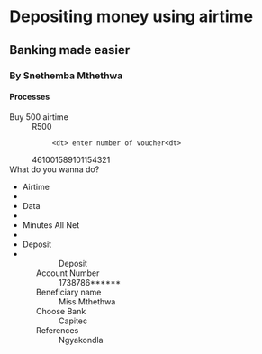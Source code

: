 
<html lang="en">
<head>
      <meta charset="UTF-8">
      <meta http-equiv="X-UA-Compatible" content="IE=edge">
	  <meta name="viewport" content="width=device-width, initial-scale=1.0">
	  <link rel="stylesheet" href="style.css" >
	  
 </head> 
 <body>
 
 <h1>Depositing money using airtime</h1>
 <h2>Banking made easier</h2>
 <h3>By Snethemba Mthethwa</h3>
 <h4>Processes</h4>

 <dt>Buy 500 airtime<dt>
	 <dd>R500<dd>
		 
		 <dt> enter number of voucher<dt>
 <dd>461001589101154321<dd>

<dt>What do you wanna do?<dt>
  <ul>
	<li>Airtime<li>  
 <li>Data<li> 
	  <li>Minutes All Net<li>
 <li>Deposit<li> 
	 <ul>
		 
  <dd>Deposit <dd>
	  
  <dt>Account Number<dt>
  <dd>1738786******<dd>

<dt>Beneficiary name<dt>
  <dd>Miss Mthethwa<dd>

  <dt>Choose Bank<dt>
  <dd>Capitec<dd>

<dt>References<dt>
<dd>Ngyakondla<dd>
  
 
 </body>
 </html>
